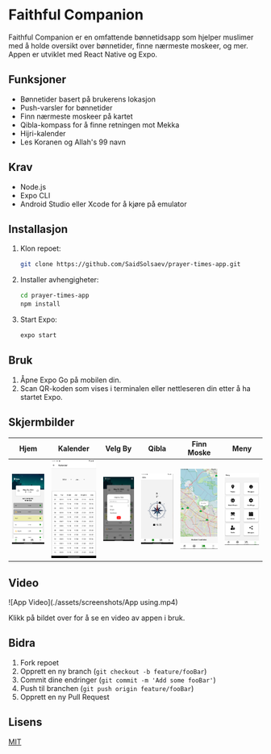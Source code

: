 # Faithful Companion

Faithful Companion er en omfattende bønnetidsapp som hjelper muslimer med å holde oversikt over bønnetider, finne nærmeste moskeer, og mer. Appen er utviklet med React Native og Expo.

## Funksjoner
- Bønnetider basert på brukerens lokasjon
- Push-varsler for bønnetider
- Finn nærmeste moskeer på kartet
- Qibla-kompass for å finne retningen mot Mekka
- Hijri-kalender
- Les Koranen og Allah's 99 navn

## Krav
- Node.js
- Expo CLI
- Android Studio eller Xcode for å kjøre på emulator

## Installasjon
1. Klon repoet:
    ```sh
    git clone https://github.com/SaidSolsaev/prayer-times-app.git
    ```
2. Installer avhengigheter:
    ```sh
    cd prayer-times-app
    npm install
    ```
3. Start Expo:
    ```sh
    expo start
    ```

## Bruk
1. Åpne Expo Go på mobilen din.
2. Scan QR-koden som vises i terminalen eller nettleseren din etter å ha startet Expo.

## Skjermbilder
| Hjem | Kalender | Velg By | Qibla | Finn Moske | Meny |
|------|----------|---------|-------|------------|------|
| ![Hjem](./assets/screenshots/Screen1.png) | ![Kalender](./assets/screenshots/Screen2.png) | ![Velg By](./assets/screenshots/Screen3.png) | ![Qibla](./assets/screenshots/Screen4.png) | ![Finn Moske](./assets/screenshots/Screen5.png) | ![Meny](./assets/screenshots/Screen7.png)|

## Video
![App Video](./assets/screenshots/App using.mp4)

Klikk på bildet over for å se en video av appen i bruk.

## Bidra
1. Fork repoet
2. Opprett en ny branch (`git checkout -b feature/fooBar`)
3. Commit dine endringer (`git commit -m 'Add some fooBar'`)
4. Push til branchen (`git push origin feature/fooBar`)
5. Opprett en ny Pull Request

## Lisens
[MIT](LICENSE)
